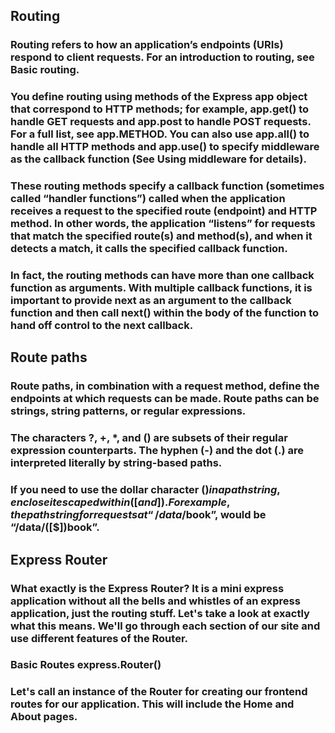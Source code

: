 ## Routing
### Routing refers to how an application’s endpoints (URIs) respond to client requests. For an introduction to routing, see Basic routing.

### You define routing using methods of the Express app object that correspond to HTTP methods; for example, app.get() to handle GET requests and app.post to handle POST requests. For a full list, see app.METHOD. You can also use app.all() to handle all HTTP methods and app.use() to specify middleware as the callback function (See Using middleware for details).

### These routing methods specify a callback function (sometimes called “handler functions”) called when the application receives a request to the specified route (endpoint) and HTTP method. In other words, the application “listens” for requests that match the specified route(s) and method(s), and when it detects a match, it calls the specified callback function.

### In fact, the routing methods can have more than one callback function as arguments. With multiple callback functions, it is important to provide next as an argument to the callback function and then call next() within the body of the function to hand off control to the next callback.


## Route paths
### Route paths, in combination with a request method, define the endpoints at which requests can be made. Route paths can be strings, string patterns, or regular expressions.

### The characters ?, +, *, and () are subsets of their regular expression counterparts. The hyphen (-) and the dot (.) are interpreted literally by string-based paths.

### If you need to use the dollar character ($) in a path string, enclose it escaped within ([ and ]). For example, the path string for requests at “/data/$book”, would be “/data/([\$])book”.


## Express Router
### What exactly is the Express Router? It is a mini express application without all the bells and whistles of an express application, just the routing stuff. Let's take a look at exactly what this means. We'll go through each section of our site and use different features of the Router.

### Basic Routes express.Router()
### Let's call an instance of the Router for creating our frontend routes for our application. This will include the Home and About pages.
